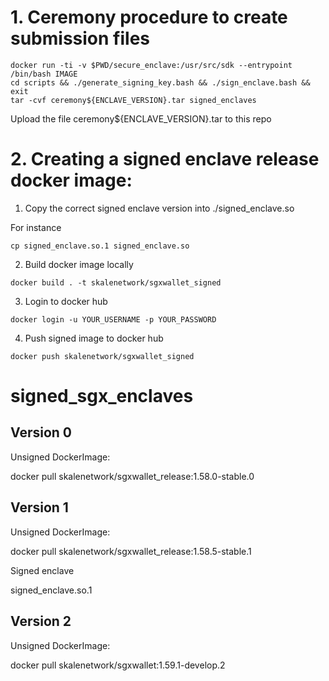 # 1. Ceremony procedure to create submission files 
```
docker run -ti -v $PWD/secure_enclave:/usr/src/sdk --entrypoint /bin/bash IMAGE
cd scripts && ./generate_signing_key.bash && ./sign_enclave.bash && exit
tar -cvf ceremony${ENCLAVE_VERSION}.tar signed_enclaves
```

Upload the file ceremony${ENCLAVE_VERSION}.tar to this repo

# 2. Creating a signed enclave release docker image:

1. Copy the correct signed enclave version into ./signed_enclave.so

  For instance
  
  ```
  cp signed_enclave.so.1 signed_enclave.so
  ```
  
2. Build docker image locally 

```
docker build . -t skalenetwork/sgxwallet_signed
```

3. Login to docker hub

```
docker login -u YOUR_USERNAME -p YOUR_PASSWORD
```

4. Push signed image to docker hub

```
docker push skalenetwork/sgxwallet_signed
```


# signed_sgx_enclaves

## Version 0

Unsigned DockerImage: 

docker pull skalenetwork/sgxwallet_release:1.58.0-stable.0

## Version 1

Unsigned DockerImage: 

docker pull skalenetwork/sgxwallet_release:1.58.5-stable.1

Signed enclave

signed_enclave.so.1 

## Version 2

Unsigned DockerImage: 

docker pull skalenetwork/sgxwallet:1.59.1-develop.2





